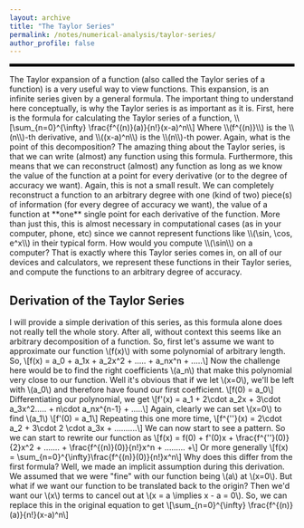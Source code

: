 ```yaml
---
layout: archive
title: "The Taylor Series"
permalink: /notes/numerical-analysis/taylor-series/
author_profile: false
--- 
```

<hr style="border: 2px solid black;">
The Taylor expansion of a function (also called the Taylor series of a function) is a very useful way to view functions. This expansion, is an infinite series given by a general formula. The important thing to understand here conceptually, is why the Taylor series is as 
important as it is. First, here is the formula for calculating the Taylor series of a function,
\\[\sum_{n=0}^{\infty} \frac{f^{(n)}(a)}{n!}(x-a)^n\\]
Where \\(f^{(n)}\\) is the \\(n\\)-th derivative, and \\((x-a)^n\\) is the \\(n\\)-th power. Again, what is the point of this 
decomposition? The amazing thing about the Taylor series, is that we can write (almost) any function using this formula. Furthermore,
this means that we can reconstruct (almost) any function as long as we know the value of the function at a point for every derivative
(or to the degree of accuracy we want). Again, this is not a small result. We can completely reconstruct a function to an arbitrary degree
with one (kind of two) piece(s) of information (for every degree of accuracy we want), the value of a function at **one** single point 
for each derivative of the function. More than just this, this is almost necessary in computational cases (as in your computer, phone, etc)
since we cannot represent functions like \\(\sin, \cos, e^x\\) in their typical form. How would you compute \\(\sin\\) on a computer?
That is exactly where this Taylor series comes in, on all of our devices and calculators, we represent these functions in their 
Taylor series, and compute the functions to an arbitrary degree of accuracy.

## Derivation of the Taylor Series
I will provide a simple derivation of this series, as this formula alone does not really tell the whole story. After all, without context this seems like an arbitrary decomposition of a function. So, first let's assume we want to approximate our function \\(f(x)\\) with some polynomial of arbitrary length. So,
\\[f(x) = a_0 + a_1x + a_2x^2 + ..... + a_nx^n + .....\\]
Now the challenge here would be to find the right coefficients \\(a_n\\) that make this polynomial very close to our function. Well it's obvious that if we let \\(x=0\\), we'll be left with \\(a_0\\) and therefore have found our first coefficient. 
\\[f(0) = a_0\\]
Differentiating our polynomial, we get
\\[f'(x) = a_1 + 2\cdot a_2x + 3\cdot a_3x^2..... + n\cdot a_nx^{n-1} + .....\\]
Again, clearly we can set \\(x=0\\) to find \\(a_1\\)
\\[f'(0) = a_1\\]
Repeating this one more time,
\\[f^{\'\'}(x) = 2\cdot a_2 + 3\cdot 2 \cdot a_3x + ..........\\]
We can now start to see a pattern. So we can start to rewrite our function as
\\[f(x) = f(0) + f'(0)x + \frac{f^{\'\'}(0)}{2}x^2 + ....... + \frac{f^{(n)}(0)}{n!}x^n + ......... +\\]
Or more generally
\\[f(x) = \sum_{n=0}^{\infty}\frac{f^{(n)}(0)}{n!}x^n\\]
Why does this differ from the first formula? Well, we made an implicit assumption during this derivation. We assumed that we were "fine" with our function being \\(a\\) at \\(x=0\\). But what if we want our function to be translated back to the origin? Then we'd want our \\(x\\) terms to cancel out at \\(x = a \implies x - a = 0\\). So, we can replace this in the original equation to get
\\[\sum_{n=0}^{\infty} \frac{f^{(n)}(a)}{n!}(x-a)^n\\]
